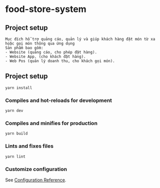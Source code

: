 # food-store-system
## Project setup
```
Mục đích hỗ trợ quảng cáo, quản lý và giúp khách hàng đặt món từ xa hoặc gọi món thông qua ứng dụng
Sản phẩm bao gồm:
- Website (quảng cáo, cho phép đặt hàng).
- Website App. (cho khách đặt hàng).
- Web Pos (quản lý doanh thu, cho khách gọi món).
```


## Project setup
```
yarn install
```

### Compiles and hot-reloads for development
```
yarn dev
```

### Compiles and minifies for production
```
yarn build
```

### Lints and fixes files
```
yarn lint
```

### Customize configuration
See [Configuration Reference](https://cli.vuejs.org/config/).
